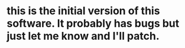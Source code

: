 # this is the initial version of this software. It probably has bugs but just let me know and I'll patch.
